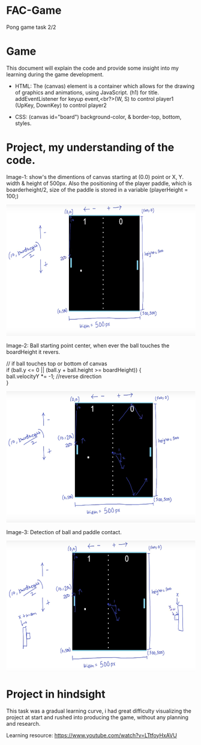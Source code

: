 # FAC-Game
Pong game task 2/2


# Game

This document will explain the code and provide some insight into my learning during the game development. 

- HTML: The (canvas) element is a container which allows for the drawing of graphics and animations, using JavaScript.
(h1) for title. 
addEventListener for keyup event,<br?>(W, S) to control player1<br>(UpKey, DownKey) to control player2 

- CSS: (canvas id="board") background-color, & border-top, bottom, styles. 


# Project, my understanding of the code.
Image-1: show's the dimentions of canvas starting at (0.0) point or X, Y. width & height of 500px. Also the positioning of the player paddle, which is boarderheight/2, size of the paddle is stored in a variable (playerHeight = 100;)

<img src="/img's%20readme/1.png" alt="" width="850" height="350">

Image-2: Ball starting point center, when ever the ball touches the boardHeight it revers.    

// if ball touches top or bottom of canvas<br>
    if (ball.y <= 0 || (ball.y + ball.height >= boardHeight)) {<br>
        ball.velocityY *= -1; //reverse direction<br> 
    }

<img src="/img's%20readme/2.png" alt="" width="850" height="350">

Image-3: Detection of ball and paddle contact. 

<img src="/img's%20readme/3.png" alt="" width="850" height="350">

# Project in hindsight
This task was a gradual learning curve, i had great difficulty visualizing the project at start and rushed into producing the game, without any planning and research.

Learning resource: https://www.youtube.com/watch?v=LTtfoyHxAVU